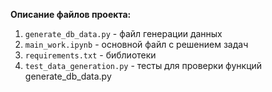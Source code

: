 **Описание файлов проекта:**
1. `generate_db_data.py` - файл генерации данных
2. `main_work.ipynb` - основной файл с решением задач
3. `requirements.txt` - библиотеки
4. `test_data_generation.py` - тесты для проверки функций generate_db_data.py

